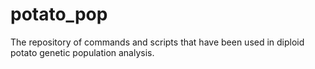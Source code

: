 # potato_pop
The repository of commands and scripts that have been used in diploid potato genetic population analysis.
